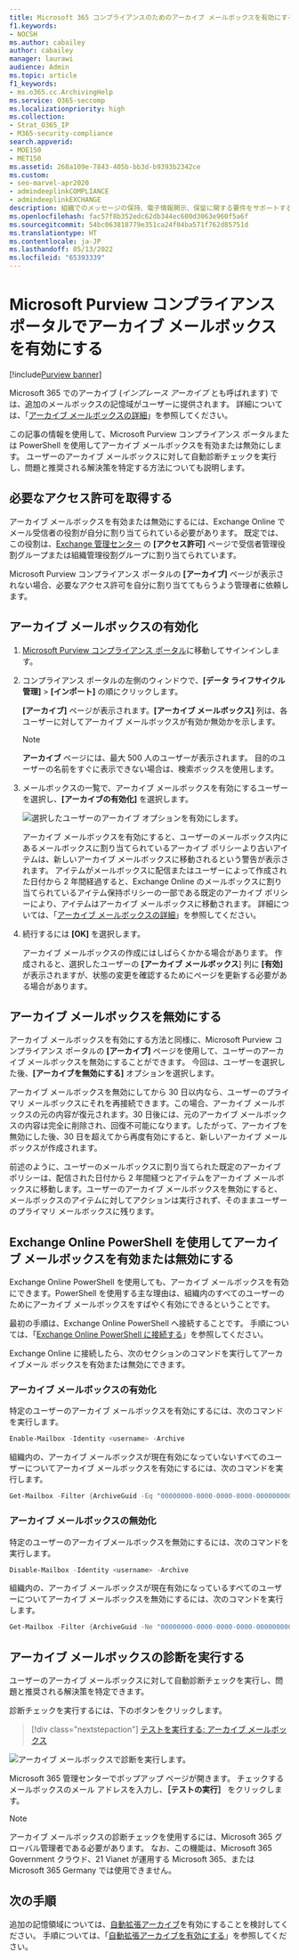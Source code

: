```yaml
---
title: Microsoft 365 コンプライアンスのためのアーカイブ メールボックスを有効にする
f1.keywords:
- NOCSH
ms.author: cabailey
author: cabailey
manager: laurawi
audience: Admin
ms.topic: article
f1_keywords:
- ms.o365.cc.ArchivingHelp
ms.service: O365-seccomp
ms.localizationpriority: high
ms.collection:
- Strat_O365_IP
- M365-security-compliance
search.appverid:
- MOE150
- MET150
ms.assetid: 268a109e-7843-405b-bb3d-b9393b2342ce
ms.custom:
- seo-marvel-apr2020
- admindeeplinkCOMPLIANCE
- admindeeplinkEXCHANGE
description: 組織でのメッセージの保持、電子情報開示、保留に関する要件をサポートするためにアーカイブ メールボックスを有効または無効にする方法を説明します。
ms.openlocfilehash: fac57f8b352edc62db344ec600d3063e960f5a6f
ms.sourcegitcommit: 54bc063818779e351ca24f04ba571f762d85751d
ms.translationtype: HT
ms.contentlocale: ja-JP
ms.lasthandoff: 05/13/2022
ms.locfileid: "65393339"
---
```

# <a name="enable-archive-mailboxes-in-the-microsoft-purview-compliance-portal"></a>Microsoft Purview コンプライアンス ポータルでアーカイブ メールボックスを有効にする

[!include[Purview banner](../includes/purview-rebrand-banner.md)]

Microsoft 365 でのアーカイブ (*インプレース アーカイブ* とも呼ばれます) では、追加のメールボックスの記憶域がユーザーに提供されます。 詳細については、「[アーカイブ メールボックスの詳細](archive-mailboxes.md)」を参照してください。

この記事の情報を使用して、Microsoft Purview コンプライアンス ポータルまたは PowerShell を使用してアーカイブ メールボックスを有効または無効にします。 ユーザーのアーカイブ メールボックスに対して自動診断チェックを実行し、問題と推奨される解決策を特定する方法についても説明します。

## <a name="get-the-necessary-permissions"></a>必要なアクセス許可を取得する

アーカイブ メールボックスを有効または無効にするには、Exchange Online でメール受信者の役割が自分に割り当てられている必要があります。 既定では、この役割は、<a href="https://go.microsoft.com/fwlink/p/?linkid=2059104" target="_blank">Exchange 管理センター</a> の **[アクセス許可]** ページで受信者管理役割グループまたは組織管理役割グループに割り当てられています。 

 Microsoft Purview コンプライアンス ポータルの **[アーカイブ]** ページが表示されない場合、必要なアクセス許可を自分に割り当ててもらうよう管理者に依頼します。

## <a name="enable-an-archive-mailbox"></a>アーカイブ メールボックスの有効化

1. <a href="https://go.microsoft.com/fwlink/p/?linkid=2077149" target="_blank">Microsoft Purview コンプライアンス ポータル</a>に移動してサインインします。

2. コンプライアンス ポータルの左側のウィンドウで、**[データ ライフサイクル管理]**  >  **[インポート]** の順にクリックします。

   **[アーカイブ]** ページが表示されます。**[アーカイブ メールボックス]** 列は、各ユーザーに対してアーカイブ メールボックスが有効か無効かを示します。

   > [!NOTE]
   > **アーカイブ** ページには、最大 500 人のユーザーが表示されます。 目的のユーザーの名前をすぐに表示できない場合は、検索ボックスを使用します。

3. メールボックスの一覧で、アーカイブ メールボックスを有効にするユーザーを選択し、**[アーカイブの有効化]** を選択します。

   ![選択したユーザーのアーカイブ オプションを有効にします。](../media/enable-archive-option.png)


   アーカイブ メールボックスを有効にすると、ユーザーのメールボックス内にあるメールボックスに割り当てられているアーカイブ ポリシーより古いアイテムは、新しいアーカイブ メールボックスに移動されるという警告が表示されます。 アイテムがメールボックスに配信またはユーザーによって作成された日付から 2 年間経過すると、Exchange Online のメールボックスに割り当てられているアイテム保持ポリシーの一部である既定のアーカイブ ポリシーにより、アイテムはアーカイブ メールボックスに移動されます。 詳細については、「[アーカイブ メールボックスの詳細](archive-mailboxes.md)」を参照してください。

5. 続行するには **[OK]** を選択します。

   アーカイブ メールボックスの作成にはしばらくかかる場合があります。 作成されると、選択したユーザーの **[アーカイブ メールボックス**] 列に **[有効]** が表示されますが、状態の変更を確認するためにページを更新する必要がある場合があります。

## <a name="disable-an-archive-mailbox"></a>アーカイブ メールボックスを無効にする

アーカイブ メールボックスを有効にする方法と同様に、Microsoft Purview コンプライアンス ポータルの **[アーカイブ]** ページを使用して、ユーザーのアーカイブ メールボックスを無効にすることができます。 今回は、ユーザーを選択した後、**[アーカイブを無効にする]** オプションを選択します。

アーカイブ メールボックスを無効にしてから 30 日以内なら、ユーザーのプライマリ メールボックスにそれを再接続できます。この場合、アーカイブ メールボックスの元の内容が復元されます。30 日後には、元のアーカイブ メールボックスの内容は完全に削除され、回復不可能になります。したがって、アーカイブを無効にした後、30 日を超えてから再度有効にすると、新しいアーカイブ メールボックスが作成されます。

前述のように、ユーザーのメールボックスに割り当てられた既定のアーカイブ ポリシーは、配信された日付から 2 年間経つとアイテムをアーカイブ メールボックスに移動します。ユーザーのアーカイブ メールボックスを無効にすると、メールボックスのアイテムに対してアクションは実行されず、そのままユーザーのプライマリ メールボックスに残ります。

## <a name="use-exchange-online-powershell-to-enable-or-disable-archive-mailboxes"></a>Exchange Online PowerShell を使用してアーカイブ メールボックスを有効または無効にする

Exchange Online PowerShell を使用しても、アーカイブ メールボックスを有効にできます。PowerShell を使用する主な理由は、組織内のすべてのユーザーのためにアーカイブ メールボックスをすばやく有効にできるということです。

最初の手順は、Exchange Online PowerShell へ接続することです。 手順については、「[Exchange Online PowerShell に接続する](/powershell/exchange/connect-to-exchange-online-powershell)」を参照してください。

Exchange Online に接続したら、次のセクションのコマンドを実行してアーカイブメール ボックスを有効または無効にできます。

### <a name="enable-archive-mailboxes"></a>アーカイブ メールボックスの有効化

特定のユーザーのアーカイブ メールボックスを有効にするには、次のコマンドを実行します。

```powershell
Enable-Mailbox -Identity <username> -Archive
```

組織内の、アーカイブ メールボックスが現在有効になっていないすべてのユーザーについてアーカイブ メールボックスを有効にするには、次のコマンドを実行します。

```powershell
Get-Mailbox -Filter {ArchiveGuid -Eq "00000000-0000-0000-0000-000000000000" -AND RecipientTypeDetails -Eq "UserMailbox"} | Enable-Mailbox -Archive
```

### <a name="disable-archive-mailboxes"></a>アーカイブ メールボックスの無効化

特定のユーザーのアーカイブメールボックスを無効にするには、次のコマンドを実行します。

```powershell
Disable-Mailbox -Identity <username> -Archive
```

組織内の、アーカイブ メールボックスが現在有効になっているすべてのユーザーについてアーカイブ メールボックスを無効にするには、次のコマンドを実行します。

```powershell
Get-Mailbox -Filter {ArchiveGuid -Ne "00000000-0000-0000-0000-000000000000" -AND RecipientTypeDetails -Eq "UserMailbox"} | Disable-Mailbox -Archive
```

## <a name="run-diagnostics-on-archive-mailboxes"></a>アーカイブ メールボックスの診断を実行する

ユーザーのアーカイブ メールボックスに対して自動診断チェックを実行し、問題と推奨される解決策を特定できます。

診断チェックを実行するには、下のボタンをクリックします。 

> [!div class="nextstepaction"]
> [テストを実行する: アーカイブ メールボックス](https://aka.ms/PillarArchiveMailbox)

![アーカイブ メールボックスで診断を実行します。](../media/ArchiveMailboxDiagnostics.png)

Microsoft 365 管理センターでポップアップ ページが開きます。 チェックするメールボックスのメール アドレスを入力し、**［テストの実行］** をクリックします。

> [!NOTE]
> アーカイブ メールボックスの診断チェックを使用するには、Microsoft 365 グローバル管理者である必要があります。 なお、この機能は、Microsoft 365 Government クラウド、21 Vianet が運用する Microsoft 365、または Microsoft 365 Germany では使用できません。

## <a name="next-steps"></a>次の手順

追加の記憶領域については、[自動拡張アーカイブ](autoexpanding-archiving.md)を有効にすることを検討してください。 手順については、「[自動拡張アーカイブを有効にする](enable-autoexpanding-archiving.md)」を参照してください。
